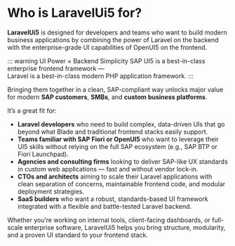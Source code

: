 
# Who is LaravelUi5 for?

**LaravelUi5** is designed for developers and teams who want to build modern business applications by combining the power of Laravel on the backend with the enterprise-grade UI capabilities of OpenUI5 on the frontend.

::: warning UI Power × Backend Simplicity
SAP UI5 is a best-in-class enterprise frontend framework —  
Laravel is a best-in-class modern PHP application framework.
:::

Bringing them together in a clean, SAP-compliant way unlocks major value for modern **SAP customers**, **SMBs**, and **custom business platforms**.

It’s a great fit for:

* **Laravel developers** who need to build complex, data-driven UIs that go beyond what Blade and traditional frontend stacks easily support.
* **Teams familiar with SAP Fiori or OpenUI5** who want to leverage their UI5 skills without relying on the full SAP ecosystem (e.g., SAP BTP or Fiori Launchpad).
* **Agencies and consulting firms** looking to deliver SAP-like UX standards in custom web applications — fast and without vendor lock-in.
* **CTOs and architects** aiming to scale their Laravel applications with clean separation of concerns, maintainable frontend code, and modular deployment strategies.
* **SaaS builders** who want a robust, standards-based UI framework integrated with a flexible and battle-tested Laravel backend.

Whether you’re working on internal tools, client-facing dashboards, or full-scale enterprise software, LaravelUi5 helps you bring structure, modularity, and a proven UI standard to your frontend stack.

